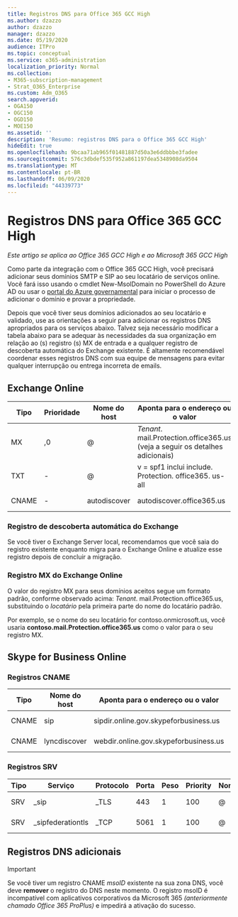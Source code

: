```yaml
---
title: Registros DNS para Office 365 GCC High
ms.author: dzazzo
author: dzazzo
manager: dzazzo
ms.date: 05/19/2020
audience: ITPro
ms.topic: conceptual
ms.service: o365-administration
localization_priority: Normal
ms.collection:
- M365-subscription-management
- Strat_O365_Enterprise
ms.custom: Adm_O365
search.appverid:
- OGA150
- OGC150
- OGD150
- MOE150
ms.assetid: ''
description: 'Resumo: registros DNS para o Office 365 GCC High'
hideEdit: true
ms.openlocfilehash: 9bcaa71ab965f01481887d50a3e6ddbbbe3fadee
ms.sourcegitcommit: 576c3dbdef535f952a861197dea5348908da9504
ms.translationtype: MT
ms.contentlocale: pt-BR
ms.lasthandoff: 06/09/2020
ms.locfileid: "44339773"
---
```

# <a name="dns-records-for-office-365-gcc-high"></a>Registros DNS para Office 365 GCC High

*Este artigo se aplica ao Office 365 GCC High e ao Microsoft 365 GCC High*

Como parte da integração com o Office 365 GCC High, você precisará adicionar seus domínios SMTP e SIP ao seu locatário de serviços online.  Você fará isso usando o cmdlet New-MsolDomain no PowerShell do Azure AD ou usar o [portal do Azure governamental](https://portal.azure.us) para iniciar o processo de adicionar o domínio e provar a propriedade.

Depois que você tiver seus domínios adicionados ao seu locatário e validado, use as orientações a seguir para adicionar os registros DNS apropriados para os serviços abaixo.  Talvez seja necessário modificar a tabela abaixo para se adequar às necessidades da sua organização em relação ao (s) registro (s) MX de entrada e a qualquer registro de descoberta automática do Exchange existente.  É altamente recomendável coordenar esses registros DNS com sua equipe de mensagens para evitar qualquer interrupção ou entrega incorreta de emails.

## <a name="exchange-online"></a>Exchange Online

| Tipo | Prioridade | Nome do host | Aponta para o endereço ou o valor | TTL |
| --- | --- | --- | --- | --- |
| MX | ,0 | @ | *Tenant*. mail.Protection.office365.us (veja a seguir os detalhes adicionais) | 1 Hour |
| TXT | - | @ | v = spf1 inclui include. Protection. office365. us-all | 1 Hour |
| CNAME | - | autodiscover | autodiscover.office365.us | 1 Hour |

### <a name="exchange-autodiscover-record"></a>Registro de descoberta automática do Exchange

Se você tiver o Exchange Server local, recomendamos que você saia do registro existente enquanto migra para o Exchange Online e atualize esse registro depois de concluir a migração. 

### <a name="exchange-online-mx-record"></a>Registro MX do Exchange Online

O valor do registro MX para seus domínios aceitos segue um formato padrão, conforme observado acima: *Tenant*. mail.Protection.office365.us, substituindo o *locatário* pela primeira parte do nome do locatário padrão.

Por exemplo, se o nome do seu locatário for contoso.onmicrosoft.us, você usaria **contoso.mail.Protection.office365.us** como o valor para o seu registro MX.

## <a name="skype-for-business-online"></a>Skype for Business Online

### <a name="cname-records"></a>Registros CNAME

| Tipo | Nome do host | Aponta para o endereço ou o valor | TTL |
| --- | --- | --- | --- |
| CNAME | sip | sipdir.online.gov.skypeforbusiness.us | 1 Hour |
| CNAME | lyncdiscover | webdir.online.gov.skypeforbusiness.us | 1 Hour |

### <a name="srv-records"></a>Registros SRV

| Tipo | Serviço | Protocolo | Porta | Peso | Priority | Nome | Target | TTL |
| --- | --- | --- | --- | --- | --- | --- | --- | --- |
| SRV | \_sip | \_TLS | 443 | 1  | 100 | @ | sipdir.online.gov.skypeforbusiness.us | 1 hora |
| SRV | \_sipfederationtls | \_TCP | 5061 | 1  | 100 | @ | sipfed.online.gov.skypeforbusiness.us | 1 Hour |

## <a name="additional-dns-records"></a>Registros DNS adicionais

> [!IMPORTANT]
> Se você tiver um registro CNAME *msoID* existente na sua zona DNS, você deve **remover** o registro do DNS neste momento.  O registro msoID é incompatível com aplicativos corporativos da Microsoft 365 *(anteriormente chamado Office 365 ProPlus)* e impedirá a ativação do sucesso.
